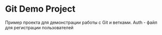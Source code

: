# Git Demo Project
Пример проекта для демонстрации работы с Git и ветками.
Auth - файл для регистрации пользователей